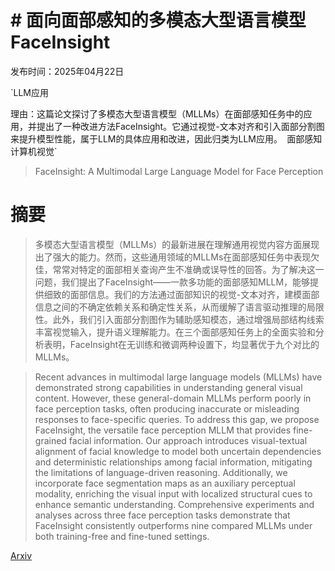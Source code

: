 # # 面向面部感知的多模态大型语言模型 FaceInsight

发布时间：2025年04月22日

`LLM应用

理由：这篇论文探讨了多模态大型语言模型（MLLMs）在面部感知任务中的应用，并提出了一种改进方法FaceInsight。它通过视觉-文本对齐和引入面部分割图来提升模型性能，属于LLM的具体应用和改进，因此归类为LLM应用。` `面部感知` `计算机视觉`

> FaceInsight: A Multimodal Large Language Model for Face Perception

# 摘要

> 多模态大型语言模型（MLLMs）的最新进展在理解通用视觉内容方面展现出了强大的能力。然而，这些通用领域的MLLMs在面部感知任务中表现欠佳，常常对特定的面部相关查询产生不准确或误导性的回答。为了解决这一问题，我们提出了FaceInsight——一款多功能的面部感知MLLM，能够提供细致的面部信息。我们的方法通过面部知识的视觉-文本对齐，建模面部信息之间的不确定依赖关系和确定性关系，从而缓解了语言驱动推理的局限性。此外，我们引入面部分割图作为辅助感知模态，通过增强局部结构线索丰富视觉输入，提升语义理解能力。在三个面部感知任务上的全面实验和分析表明，FaceInsight在无训练和微调两种设置下，均显著优于九个对比的MLLMs。

> Recent advances in multimodal large language models (MLLMs) have demonstrated strong capabilities in understanding general visual content. However, these general-domain MLLMs perform poorly in face perception tasks, often producing inaccurate or misleading responses to face-specific queries. To address this gap, we propose FaceInsight, the versatile face perception MLLM that provides fine-grained facial information. Our approach introduces visual-textual alignment of facial knowledge to model both uncertain dependencies and deterministic relationships among facial information, mitigating the limitations of language-driven reasoning. Additionally, we incorporate face segmentation maps as an auxiliary perceptual modality, enriching the visual input with localized structural cues to enhance semantic understanding. Comprehensive experiments and analyses across three face perception tasks demonstrate that FaceInsight consistently outperforms nine compared MLLMs under both training-free and fine-tuned settings.

[Arxiv](https://arxiv.org/abs/2504.15624)